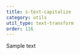 ```yaml
---
title: s-text-capitalize
category: utils
util_type: text-transform
order: 116
---
```

<p class="s-text-capitalize">Sample text</p>
